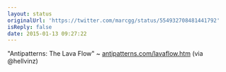 ```yaml
---
layout: status
originalUrl: 'https://twitter.com/marcgg/status/554932708481441792'
isReply: false
date: 2015-01-13 09:27:22
---
```


"Antipatterns: The Lava Flow" ~ [antipatterns.com/lavaflow.htm](http://www.antipatterns.com/lavaflow.htm) (via @hellvinz)
